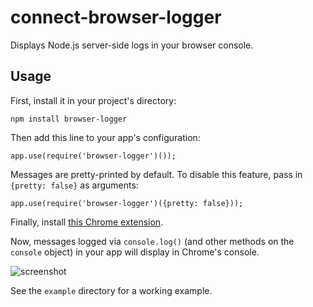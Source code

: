 connect-browser-logger
======================

Displays Node.js server-side logs in your browser console.

## Usage

First, install it in your project's directory:

    npm install browser-logger

Then add this line to your app's configuration:

    app.use(require('browser-logger')());

Messages are pretty-printed by default. To disable this feature, pass in `{pretty: false}` as arguments:

    app.use(require('browser-logger')({pretty: false}));

Finally, install [this Chrome extension](https://chrome.google.com/webstore/detail/klkbgnmlfeofkjekneeoaekibkkhnlab).

Now, messages logged via `console.log()` (and other methods on the `console` object) in your app will display in Chrome's console.

![screenshot](http://i.imgur.com/fuD1V.png "screenshot")

See the `example` directory for a working example.
